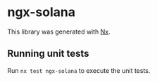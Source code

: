 # ngx-solana

This library was generated with [Nx](https://nx.dev).

## Running unit tests

Run `nx test ngx-solana` to execute the unit tests.
